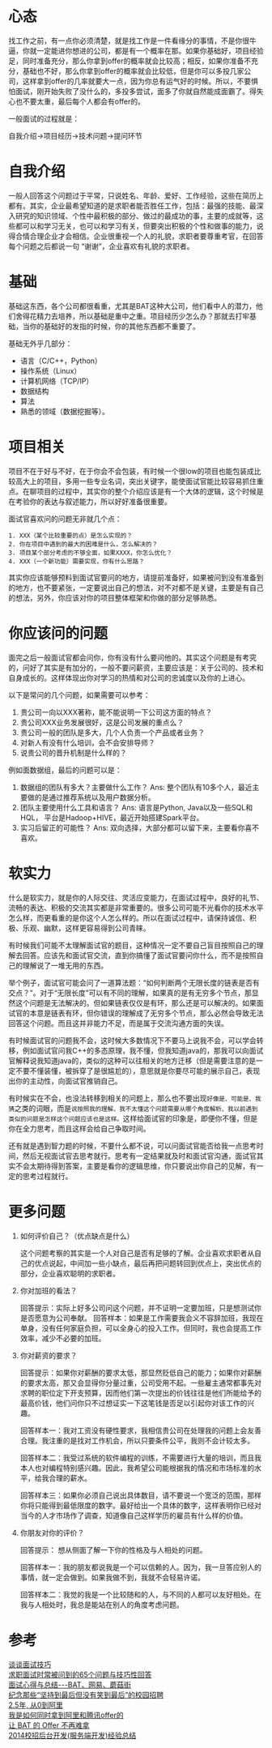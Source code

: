 # 心态

找工作之前，有一点你必须清楚，就是找工作是一件看缘分的事情，不是你很牛逼，你就一定能进你想进的公司，都是有一个概率在那。如果你基础好，项目经验足，同时准备充分，那么你拿到offer的概率就会比较高；相反，如果你准备不充分，基础也不好，那么你拿到offer的概率就会比较低，但是你可以多投几家公司，这样拿到offer的几率就要大一点，因为你总有运气好的时候。所以，不要惧怕面试，刚开始失败了没什么的，多投多尝试，面多了你就自然能成面霸了。得失心也不要太重，最后每个人都会有offer的。

一般面试的过程就是：

自我介绍->项目经历->技术问题->提问环节

# 自我介绍

一般人回答这个问题过于平常，只说姓名、年龄、爱好、工作经验，这些在简历上都有。其实，企业最希望知道的是求职者能否胜任工作，包括：最强的技能、最深入研究的知识领域、个性中最积极的部分、做过的最成功的事，主要的成就等，这些都可以和学习无关，也可以和学习有关，但要突出积极的个性和做事的能力，说得合情合理企业才会相信。企业很重视一个人的礼貌，求职者要尊重考官，在回答每个问题之后都说一句 “谢谢”，企业喜欢有礼貌的求职者。

# 基础

基础这东西，各个公司都很看重，尤其是BAT这种大公司，他们看中人的潜力，他们舍得花精力去培养，所以基础是重中之重。项目经历少怎么办？那就去打牢基础，当你的基础好的发指的时候，你的其他东西都不重要了。

基础无外乎几部分：

* 语言（C/C++，Python）
* 操作系统（Linux）
* 计算机网络（TCP/IP）
* 数据结构
* 算法
* 熟悉的领域（数据挖掘等）。

# 项目相关

项目不在于好与不好，在于你会不会包装，有时候一个很low的项目也能包装成比较高大上的项目，多用一些专业名词，突出关键字，能使面试官能比较容易抓住重点。在聊项目的过程中，其实你的整个介绍应该是有一个大体的逻辑，这个时候是在考验你的表达与叙述能力，所以好好准备很重要。

面试官喜欢问的问题无非就几个点：

    1. XXX（某个比较重要的点）是怎么实现的？
    2. 你在项目中遇到的最大的困难是什么，怎么解决的？
    3. 项目某个部分考虑的不够全面，如果XXXX，你怎么优化？
    4. XXX（一个新功能）需要实现，你有什么思路？

其实你应该能够预料到面试官要问的地方，请提前准备好，如果被问到没有准备到的地方，也不要紧张，一定要说出自己的想法，对不对都不是关键，主要是有自己的想法，另外，你应该对你的项目整体框架和你做的部分足够熟悉。

# 你应该问的问题

面完之后一般面试官都会问你，你有没有什么要问他的。其实这个问题是有考究的，问好了其实是有加分的，一般不要问薪资，主要应该是：关于公司的、技术和自身成长的。这样体现出你对学习的热情和对公司的忠诚度以及你的上进心。

以下是常问的几个问题，如果需要可以参考：

1. 贵公司一向以XXX著称，能不能说明一下公司这方面的特点？
2. 贵公司XXX业务发展很好，这是公司发展的重点么？
3. 贵公司一般的团队是多大，几个人负责一个产品或者业务？
4. 对新人有没有什么培训，会不会安排导师？
5. 说贵公司的晋升机制是什么样的？

例如面数据组，最后的问题可以是：

1. 数据组的团队有多大？主要做什么工作？ Ans: 整个团队有10多个人，最近主要做的是通过推荐系统以及用户数据分析。
2. 团队主要使用什么工具和语言？ Ans: 语言是Python, Java以及一些SQL和HQL， 平台是Hadoop+HIVE，最近开始搭建Spark平台。
3. 实习后留正的可能性？ Ans: 双向选择，大部分都可以留下来，主要看你喜不喜欢。

# 软实力

什么是软实力，就是你的人际交往、灵活应变能力，在面试过程中，良好的礼节、流畅的表达、积极的交流其实都是非常重要的。很多公司可能不光看你的技术水平怎么样，而更看重的是你这个人怎么样的。所以在面试过程中，请保持诚信、积极、乐观、幽默，这样更容易得到公司青睐。

有时候我们可能不太理解面试官的题目，这种情况一定不要自己盲目按照自己的理解去回答。应该先和面试官交流，直到你搞懂了面试官要问你什么，而不是按照自己的理解说了一堆无用的东西。

举个例子，面试官可能会问了一道算法题：“如何判断两个无限长度的链表是否有交点？”。对于“无限长度”可以有不同的理解，如果真的是有无穷多个节点，那显然这个问题是无法解决的。但如果链表仅仅是有环，那么还是可以解决的。如果面试官的本意是链表有环，但你错误的理解成了无穷多个节点，那么必然会导致无法回答这个问题。而且这并非能力不足，而是属于交流沟通方面的失误。

有时候面试官的问题我不会，这时候大多数情况下不要马上说我不会，可以学会转移，例如面试官问我C++的多态原理，我不懂，但我知道java的，那我可以向面试官解释说我知道java的，类似的这种可以往相关的地方迁移（但是需要注意的是一定不要不懂装懂，被拆穿了是很尴尬的），意思就是你要尽可能的展示自己，表现出你的主动性，向面试官推销自己。

有时候实在不会，也没法转移到相关的问题上，那么也不要出现`好像是、可能是、我猜`之类的词眼，而是`说按照我的理解、我不太懂这个问题需要从哪个角度解析、我以前遇到类似的问题是怎样这个问题应该也是这样。`这样给面试官的印象是，即便你不懂，但是你在全力思考，而且这样会给自己争取时间。

还有就是遇到智力题的时候，不要什么都不说，可以问面试官能否给我一点思考时间，然后无视面试官去思考就行。思考有一定结果就及时和面试官沟通，面试官其实不会太期待得到答案，主要是看你的逻辑思维，你只要说出你自己的见解，有一定的思考过程就行。

# 更多问题

1. 如何评价自己？（优点缺点是什么）
    
    这个问题考察的其实是一个人对自己是否有足够的了解。企业喜欢求职者从自己的优点说起，中间加一些小缺点，最后再把问题转回到优点上，突出优点的部分，企业喜欢聪明的求职者。

2. 你对加班的看法？ 

    回答提示：实际上好多公司问这个问题，并不证明一定要加班，只是想测试你是否愿意为公司奉献。
    回答样本：如果是工作需要我会义不容辞加班，我现在单身，没有任何家庭负担，可以全身心的投入工作。但同时，我也会提高工作效率，减少不必要的加班。

3. 你对薪资的要求？ 

    回答提示：如果你对薪酬的要求太低，那显然贬低自己的能力；如果你对薪酬的要求太高，那又会显得你分量过重，公司受用不起。一些雇主通常都事先对求聘的职位定下开支预算，因而他们第一次提出的价钱往往是他们所能给予的最高价钱，他们问你只不过想证实一下这笔钱是否足以引起你对该工作的兴趣。
    
    回答样本一：我对工资没有硬性要求，我相信贵公司在处理我的问题上会友善合理。我注重的是找对工作机会，所以只要条件公平，我则不会计较太多。 
    
    回答样本二：我受过系统的软件编程的训练，不需要进行大量的培训，而且我本人也对编程特别感兴趣。因此，我希望公司能根据我的情况和市场标准的水平，给我合理的薪水。 
    
    回答样本三：如果你必须自己说出具体数目，请不要说一个宽泛的范围，那样你将只能得到最低限度的数字。最好给出一个具体的数字，这样表明你已经对当今的人才市场作了调查，知道像自己这样学历的雇员有什么样的价值。

4. 你朋友对你的评价？ 

    回答提示： 想从侧面了解一下你的性格及与人相处的问题。 
    
    回答样本一：我的朋友都说我是一个可以信赖的人。因为，我一旦答应别人的事情，就一定会做到。如果我做不到，我就不会轻易许诺。 
    
    回答样本二：我觉的我是一个比较随和的人，与不同的人都可以友好相处。在我与人相处时，我总是能站在别人的角度考虑问题。

# 参考

[谈谈面试技巧](http://taosay.net/index.php/2014/07/31/谈谈面试技巧/)  
[求职面试时常被问到的65个问题与技巧性回答](http://www.ipc.me/65-interview-qna.html)  
[面试心得与总结---BAT、网易、蘑菇街](http://www.nowcoder.com/discuss/3043?type=2&order=0&pos=5&page=2)  
[纪念那些“坚持到最后但没有笑到最后”的校园招聘](http://www.nowcoder.com/discuss/3196?type=0&order=0&pos=3&page=2)  
[2.5年, 从0到阿里](http://blog.csdn.net/zjf280441589/article/details/45639523)  
[我是如何同时拿到阿里和腾讯offer的](https://segmentfault.com/a/1190000002627927)   
[让 BAT 的 Offer 不再难拿](http://www.jianshu.com/p/ee15c1cf9c16)  
[2014校招后台开发(服务端开发)经验总结](http://www.oserror.com/backend/438.html)  

